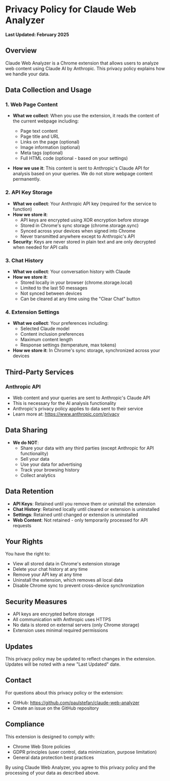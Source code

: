 # Privacy Policy for Claude Web Analyzer

**Last Updated: February 2025**

## Overview

Claude Web Analyzer is a Chrome extension that allows users to analyze web content using Claude AI by Anthropic. This privacy policy explains how we handle your data.

## Data Collection and Usage

### 1. Web Page Content
- **What we collect**: When you use the extension, it reads the content of the current webpage including:
  - Page text content
  - Page title and URL
  - Links on the page (optional)
  - Image information (optional)
  - Meta tags (optional)
  - Full HTML code (optional - based on your settings)
  
- **How we use it**: This content is sent to Anthropic's Claude API for analysis based on your queries. We do not store webpage content permanently.

### 2. API Key Storage
- **What we collect**: Your Anthropic API key (required for the service to function)
- **How we store it**: 
  - API keys are encrypted using XOR encryption before storage
  - Stored in Chrome's sync storage (chrome.storage.sync)
  - Synced across your devices when signed into Chrome
  - Never transmitted anywhere except to Anthropic's API
- **Security**: Keys are never stored in plain text and are only decrypted when needed for API calls

### 3. Chat History
- **What we collect**: Your conversation history with Claude
- **How we store it**: 
  - Stored locally in your browser (chrome.storage.local)
  - Limited to the last 50 messages
  - Not synced between devices
  - Can be cleared at any time using the "Clear Chat" button

### 4. Extension Settings
- **What we collect**: Your preferences including:
  - Selected Claude model
  - Content inclusion preferences
  - Maximum content length
  - Response settings (temperature, max tokens)
- **How we store it**: In Chrome's sync storage, synchronized across your devices

## Third-Party Services

### Anthropic API
- Web content and your queries are sent to Anthropic's Claude API
- This is necessary for the AI analysis functionality
- Anthropic's privacy policy applies to data sent to their service
- Learn more at: https://www.anthropic.com/privacy

## Data Sharing
- **We do NOT**:
  - Share your data with any third parties (except Anthropic for API functionality)
  - Sell your data
  - Use your data for advertising
  - Track your browsing history
  - Collect analytics

## Data Retention
- **API Keys**: Retained until you remove them or uninstall the extension
- **Chat History**: Retained locally until cleared or extension is uninstalled
- **Settings**: Retained until changed or extension is uninstalled
- **Web Content**: Not retained - only temporarily processed for API requests

## Your Rights
You have the right to:
- View all stored data in Chrome's extension storage
- Delete your chat history at any time
- Remove your API key at any time
- Uninstall the extension, which removes all local data
- Disable Chrome sync to prevent cross-device synchronization

## Security Measures
- API keys are encrypted before storage
- All communication with Anthropic uses HTTPS
- No data is stored on external servers (only Chrome storage)
- Extension uses minimal required permissions

## Updates
This privacy policy may be updated to reflect changes in the extension. Updates will be noted with a new "Last Updated" date.

## Contact
For questions about this privacy policy or the extension:
- GitHub: https://github.com/paulstefan/claude-web-analyzer
- Create an issue on the GitHub repository

## Compliance
This extension is designed to comply with:
- Chrome Web Store policies
- GDPR principles (user control, data minimization, purpose limitation)
- General data protection best practices

By using Claude Web Analyzer, you agree to this privacy policy and the processing of your data as described above.